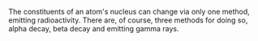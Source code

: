 The constituents of an atom's nucleus can change via only one method, emitting radioactivity. There are, of course, three methods for doing so, alpha decay, beta decay and emitting gamma rays.